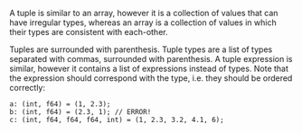 A tuple is similar to an array, however it is a collection of values that can
have irregular types, whereas an array is a collection of values in which their
types are consistent with each-other.

Tuples are surrounded with parenthesis. Tuple types are a list of types
separated with commas, surrounded with parenthesis. A tuple expression is
similar, however it contains a list of expressions instead of types. Note that
the expression should correspond with the type, i.e. they should be ordered
correctly:

    a: (int, f64) = (1, 2.3);
    b: (int, f64) = (2.3, 1); // ERROR!
    c: (int, f64, f64, f64, int) = (1, 2.3, 3.2, 4.1, 6);
